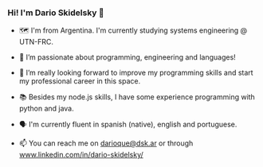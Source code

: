 ### Hi! I'm Dario Skidelsky 👋

- 🗺️ I'm from Argentina. I'm currently studying systems engineering @ UTN-FRC.

- 👀 I’m passionate about programming, engineering and languages!

- 🌱 I’m really looking forward to improve my programming skills and start my professional career in this space. 

- 📚 Besides my node.js skills, I have some experience programming with python and java.

- 🗣️ I'm currently fluent in spanish (native), english and portuguese. 

- 📫 You can reach me on darioque@dsk.ar or through www.linkedin.com/in/dario-skidelsky/

<!--
**darioque/darioque** is a ✨ _special_ ✨ repository because its `README.md` (this file) appears on your GitHub profile.

Here are some ideas to get you started:

- 🔭 I’m currently working on ...
- 🌱 I’m currently learning ...
- 👯 I’m looking to collaborate on ...
- 🤔 I’m looking for help with ...
- 💬 Ask me about ...
- 📫 How to reach me: ...
- 😄 Pronouns: ...
- ⚡ Fun fact: ...
-->
